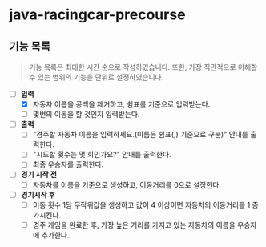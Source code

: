 # java-racingcar-precourse

## 기능 목록
> 기능 목록은 최대한 시간 순으로 작성하였습니다. 또한, 가장 직관적으로 이해할 수 있는 범위의 기능을 단위로 설정하였습니다.


- [ ] **입력**
  - [x] 자동차 이름을 공백을 제거하고, 쉼표를 기준으로 입력받는다.
  - [ ] 몇번의 이동을 할 것인지 입력받는다.

- [ ] **출력**
  - [ ] "경주할 자동차 이름을 입력하세요.(이름은 쉼표(,) 기준으로 구분)" 안내를 출력한다.
  - [ ] "시도할 횟수는 몇 회인가요?" 안내를 출력한다.
  - [ ] 최종 우승자를 출력한다.

- [ ] **경기 시작 전**
  - [ ] 자동차를 이름을 기준으로 생성하고, 이동거리를 0으로 설정한다.

- [ ] **경기시작 후**
  - [ ] 이동 횟수 1당 무작위값을 생성하고 값이 4 이상이면 자동차의 이동거리를 1 증가시킨다.
  - [ ] 경주 게임을 완료한 후, 가장 높은 거리를 가지고 있는 자동차의 이름을 우승자에 추가한다.
